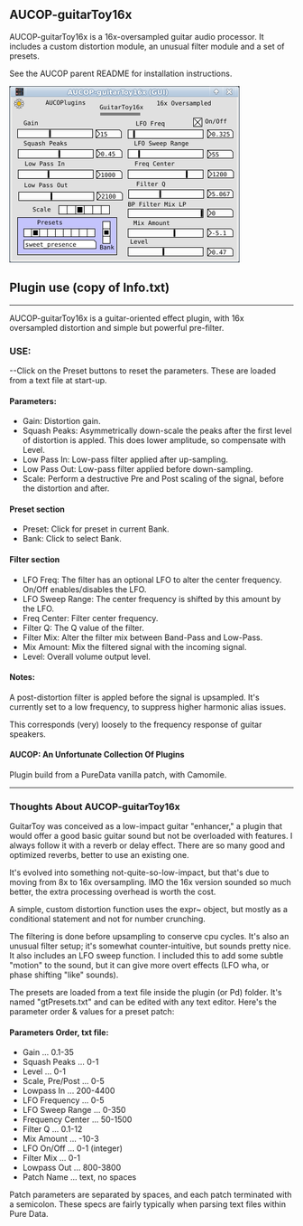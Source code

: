 ## AUCOP-guitarToy16x

AUCOP-guitarToy16x is a 16x-oversampled guitar audio processor. It includes a custom distortion module, an unusual filter module and a set of presets.

See the AUCOP parent README for installation instructions.

![gtoy pic](../webstuff/guitarToy.png)

## Plugin use (copy of Info.txt)
---
AUCOP-guitarToy16x is a guitar-oriented effect plugin, with 16x oversampled distortion and simple but powerful pre-filter.

### USE:
--Click on the Preset buttons to reset the parameters. These are loaded from a text file at start-up.

#### Parameters:

- Gain: Distortion gain.
- Squash Peaks: Asymmetrically down-scale the peaks after the first level of distortion is appled. This does lower amplitude, so compensate with Level.
- Low Pass In: Low-pass filter applied after up-sampling.
- Low Pass Out: Low-pass filter applied before down-sampling.
- Scale: Perform a destructive Pre and Post scaling of the signal, before the distortion and after.

#### Preset section
- Preset: Click for preset in current Bank.
- Bank: Click to select Bank.

#### Filter section
- LFO Freq: The filter has an optional LFO to alter the center frequency. On/Off enables/disables the LFO.
- LFO Sweep Range: The center frequency is shifted by this amount by the LFO.
- Freq Center: Filter center frequency.
- Filter Q: The Q value of the filter.
- Filter Mix: Alter the filter mix between Band-Pass and Low-Pass.
- Mix Amount: Mix the filtered signal with the incoming signal.
- Level: Overall volume output level.


#### Notes:
A post-distortion filter is appled before the signal is upsampled. It's currently set to a low frequency, to suppress higher harmonic alias issues.

This corresponds (very) loosely to the frequency response of guitar speakers.

#### AUCOP: An Unfortunate Collection Of Plugins

Plugin build from a PureData vanilla patch, with Camomile.

---

### Thoughts About AUCOP-guitarToy16x

GuitarToy was conceived as a low-impact guitar "enhancer," a plugin that would offer a good basic guitar sound but not be overloaded with features. I always follow it with a reverb or delay effect. There are so many good and optimized reverbs, better to use an existing one.

It's evolved into something not-quite-so-low-impact, but that's due to moving from 8x to 16x oversampling. IMO the 16x version sounded so much better, the extra processing overhead is worth the cost.

A simple, custom distortion function uses the expr~ object, but mostly as a conditional statement and not for number crunching.

The filtering is done before upsampling to conserve cpu cycles. It's also an unusual filter setup; it's somewhat counter-intuitive, but sounds pretty nice. It also includes an LFO sweep function. I included this to add some subtle "motion" to the sound, but it can give more overt effects (LFO wha, or phase shifting "like" sounds).

The presets are loaded from a text file inside the plugin (or Pd) folder. It's named "gtPresets.txt" and can be edited with any text editor. Here's the parameter order & values for a preset patch:

#### Parameters Order, txt file:

- Gain ... 0.1-35
- Squash Peaks ... 0-1
- Level ... 0-1
- Scale, Pre/Post ... 0-5
- Lowpass In ... 200-4400
- LFO Frequency ... 0-5
- LFO Sweep Range ... 0-350
- Frequency Center ... 50-1500
- Filter Q ... 0.1-12
- Mix Amount ... -10-3
- LFO On/Off ... 0-1 (integer)
- Filter Mix ... 0-1
- Lowpass Out ... 800-3800
- Patch Name ... text, no spaces

Patch parameters are separated by spaces, and each patch terminated with a semicolon. These specs are fairly typically when parsing text files within Pure Data.
